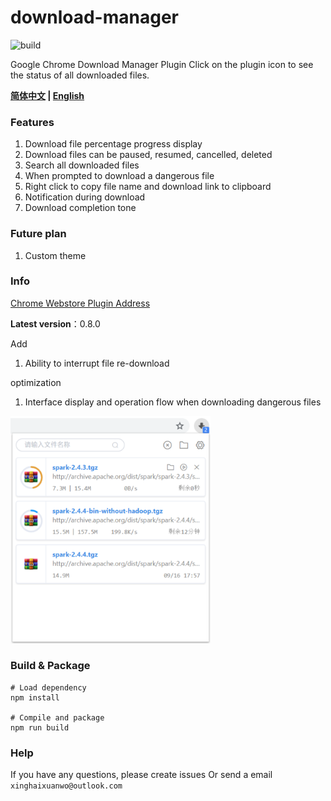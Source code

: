 # **download-manager**
![build](https://api.travis-ci.org/xinghaixuanwo/download-manager.svg?branch=master)

Google Chrome Download Manager Plugin
Click on the plugin icon to see the status of all downloaded files.

**[简体中文](../README.md) | [English](docs/README_EN.md)**

### **Features**
1. Download file percentage progress display
2. Download files can be paused, resumed, cancelled, deleted
3. Search all downloaded files
4. When prompted to download a dangerous file
5. Right click to copy file name and download link to clipboard
6. Notification during download
7. Download completion tone

### **Future plan**
1. Custom theme

### **Info**
[Chrome Webstore Plugin Address](https://chrome.google.com/webstore/detail/%E4%B8%8B%E8%BD%BD%E7%AE%A1%E7%90%86%E5%99%A8/ofpglhlcdbjdhlacgbljnildhajfmlei)

**Latest version**：0.8.0

Add
1. Ability to interrupt file re-download

optimization
1. Interface display and operation flow when downloading dangerous files

<img src="../docs/img/1.png" width="320" hegiht="420" alt=""/>

### **Build & Package**
```
# Load dependency
npm install

# Compile and package
npm run build
```

### Help
If you have any questions, please create issues
Or
send a email `xinghaixuanwo@outlook.com`
